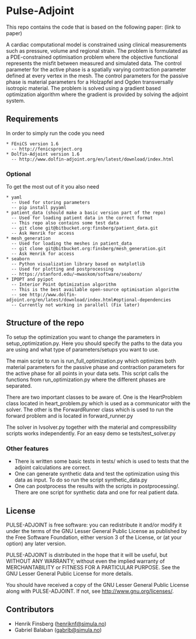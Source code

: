 # Pulse-Adjoint #

This repo contains the code that is based on the following paper: (link to paper)

A cardiac computational model is constrained using clinical measurements such as pressure, volume and regional strain. The problem is formulated as a PDE-constrained optimisation problem where the objective functional represents the misfit between measured and simulated data. The control parameter for the active phase is a spatially varying contraction parameter defined at every vertex in the mesh. The control parameters for the passive phase is material parameters for a Holzapfel and Ogden transversally isotropic material. The problem is solved using a gradient based optimization algorithm where the gradient is provided by solving the adjoint system.

## Requirements ##
In order to simply run the code you need
```
* FEniCS version 1.6
  -- http://fenicsproject.org
* Dolfin-Adjoint version 1.6
  -- http://www.dolfin-adjoint.org/en/latest/download/index.html
```

### Optional ###
To get the most out of it you also need
```
* yaml
  -- Used for storing parameters
  -- pip install pyyaml
* patient_data (should make a basic version part of the repo)
  -- Used for loading patient data in the correct format
  -- This repo also contains some test data
  -- git clone git@bitbucket.org:finsberg/patient_data.git
  -- Ask Henrik for access
* mesh_generation
  -- Used for loading the meshes in patient_data
  -- git clone git@bitbucket.org:finsberg/mesh_generation.git
  -- Ask Henrik for access
* seaborn
  -- Python visualization library based on matplotlib
  -- Used for plotting and postprocessing
  -- https://stanford.edu/~mwaskom/software/seaborn/
* IPOPT and pyipot
  -- Interior Point Optimization algorithm
  -- This is the best available open-source optimisation algorithm
  -- see http://www.dolfin-adjoint.org/en/latest/download/index.html#optional-dependencies
  -- Currently not working in parallell (Fix later)

```

## Structure of the repo ##

To setup the optimization you want to change the parameters 
in setup_optimization.py. Here you should specify the paths to the data
you are using and what type of parameters/setups you want to use. 

The main script to run is run_full_optimization.py which optimizes both
material parameters for the passive phase and contraction parameters for the
active phase for all points in your data sets. 
This script calls the functions from run_optimization.py where the different phases
are separated.

There are two important classes to be aware of. One is the HeartProblem class 
located in heart_problem.py which is used as a communicator with the solver.
The other is the ForwardRunner class which is used to run the forward problem
and is located in forward_runner.py

The solver in lvsolver.py together with the material and compressibility scripts
works independently. For an easy demo se tests/test_solver.py

### Other features ###

* There is written some basic tests in tests/
which is used to tests that the adjoint calculations are correct.
* One can generate synthetic data and test the optimization using this data
as input. To do so run the script synthetic_data.py
* One can postprocess the results with the scripts in postprocessing/.
There are one script for synthetic data and one for real patient data.

## License ##
PULSE-ADJOINT is free software: you can redistribute it and/or modify
it under the terms of the GNU Lesser General Public License as published by
the Free Software Foundation, either version 3 of the License, or
(at your option) any later version.

PULSE-ADJOINT is distributed in the hope that it will be useful,
but WITHOUT ANY WARRANTY; without even the implied warranty of
MERCHANTABILITY or FITNESS FOR A PARTICULAR PURPOSE. See the
GNU Lesser General Public License for more details.

You should have received a copy of the GNU Lesser General Public License
along with PULSE-ADJOINT. If not, see <http://www.gnu.org/licenses/>.

## Contributors ##
* Henrik Finsberg (henriknf@simula.no)
* Gabriel Balaban (gabrib@simula.no)